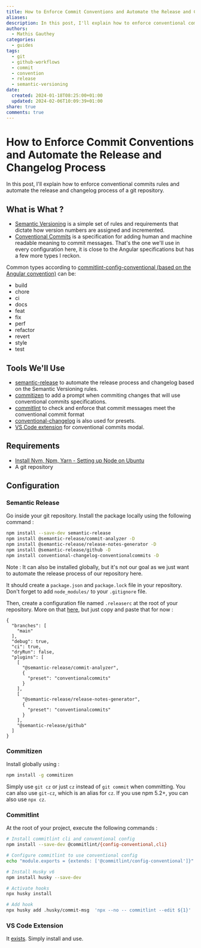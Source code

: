 ```yaml
---
title: How to Enforce Commit Conventions and Automate the Release and Changelog Process
aliases: 
description: In this post, I'll explain how to enforce conventional commits rules and automate the release and changelog process of a git repository.
authors:
  - Mathis Gauthey
categories:
  - guides
tags:
  - git
  - github-workflows
  - commit
  - convention
  - release
  - semantic-versioning
date:
  created: 2024-01-18T08:25:00+01:00
  updated: 2024-02-06T10:09:39+01:00
share: true
comments: true
---
```


# How to Enforce Commit Conventions and Automate the Release and Changelog Process

In this post, I'll explain how to enforce conventional commits rules and automate the release and changelog process of a git repository.

<!-- more -->

## What is What ?

- [Semantic Versioning](https://semver.org/) is a simple set of rules and requirements that dictate how version numbers are assigned and incremented.
- [Conventional Commits](https://www.conventionalcommits.org/en/v1.0.0/) is a specification for adding human and machine readable meaning to commit messages. That's the one we'll use in every configuration here, it is close to the Angular specifications but has a few more types I reckon.

Common types according to [commitlint-config-conventional (based on the Angular convention)](https://github.com/conventional-changelog/commitlint/tree/master/@commitlint/config-conventional#type-enum) can be:

- build
- chore
- ci
- docs
- feat
- fix
- perf
- refactor
- revert
- style
- test

## Tools We'll Use

- [semantic-release](https://github.com/semantic-release/semantic-release) to automate the release process and changelog based on the Semantic Versioning rules.
- [commitizen](https://github.com/commitizen/cz-cli) to add a prompt when commiting changes that will use conventional commits specifications.
- [commitlint](https://github.com/conventional-changelog/commitlint) to check and enforce that commit messages meet the conventional commit format
- [conventional-changelog](https://github.com/conventional-changelog/conventional-changelog/tree/master) is also used for presets.
- [VS Code extension](https://marketplace.visualstudio.com/items?itemName=vivaxy.vscode-conventional-commits) for conventional commits modal.

## Requirements

- [Install Nvm, Npm, Yarn - Setting up Node on Ubuntu](./Install%20Nvm,%20Npm,%20Yarn%20-%20Setting%20up%20Node%20on%20Ubuntu.md)
- A git repository

## Configuration

### Semantic Release

Go inside your git repository. Install the package locally using the following command :

```bash
npm install --save-dev semantic-release
npm install @semantic-release/commit-analyzer -D
npm install @semantic-release/release-notes-generator -D
npm install @semantic-release/github -D
npm install conventional-changelog-conventionalcommits -D
```

Note : It can also be installed globally, but it's not our goal as we just want to automate the release process of our repository here.

It should create a `package.json` and `package.lock` file in your repository. Don't forget to add `node_modules/` to your `.gitignore` file.

Then, create a configuration file named `.releaserc` at the root of your repository. More on that [here](https://github.com/semantic-release/semantic-release/blob/master/docs/usage/configuration.md#configuration), but just copy and paste that for now :

```text
{
  "branches": [
    "main"
  ],
  "debug": true,
  "ci": true,
  "dryRun": false,
  "plugins": [
    [
      "@semantic-release/commit-analyzer",
      {
        "preset": "conventionalcommits"
      }
    ],
    [
      "@semantic-release/release-notes-generator",
      {
        "preset": "conventionalcommits"
      }
    ],
    "@semantic-release/github"
  ]
}
```

### Commitizen

Install globally using :

```bash
npm install -g commitizen
```

Simply use `git cz` or just `cz` instead of `git commit` when committing. You can also use `git-cz`, which is an alias for `cz`. If you use npm 5.2+, you can also use `npx cz`.

### Commitlint

At the root of your project, execute the following commands :

```bash
# Install commitlint cli and conventional config
npm install --save-dev @commitlint/{config-conventional,cli}

# Configure commitlint to use conventional config
echo "module.exports = {extends: ['@commitlint/config-conventional']}" > commitlint.config.js

# Install Husky v6
npm install husky --save-dev

# Activate hooks
npx husky install

# Add hook
npx husky add .husky/commit-msg  'npx --no -- commitlint --edit ${1}'
```

### VS Code Extension

It [exists](https://marketplace.visualstudio.com/items?itemName=vivaxy.vscode-conventional-commits). Simply install and use.
